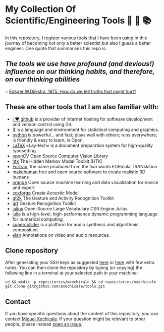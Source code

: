 # My Collection Of Scientific/Engineering Tools :wrench: :nut_and_bolt: :books:
In this repository, I register various tools that I have been using in this journey of becoming not only a better scientist but also I guess a better engineer. One quote that summarises this repo is:
## _The tools we use have profound (and devious!) influence on our thinking habits, and therefore, on our thinking abilities_
~ [Edsger W.Dijkstra. 1975. How do we tell truths that might hurt?](https://www.cs.virginia.edu/~evans/cs655/readings/ewd498.html)

## These are other tools that I am also familiar with:
* [I :heart: github](https://github.com/mxochicale/github)  is a provider of Internet hosting for software development and version control using Git.
* [R](https://github.com/mxochicale/r-code_repository) is a language and environment for statistical computing and graphics.
* [python](https://github.com/mxochicale/python)  is powerful... and fast;  plays well with others;  runs everywhere;  is friendly & easy to learn;  is Open.
* [LaTeX](https://github.com/mxochicale/LaTeX) «Lay-tech» is a document preparation
system for high-quality typesetting.
* [openCV](https://github.com/mxochicale/openCV) Open Source Computer Vision Library
* [htk](https://github.com/mxochicale/htk) The Hidden Markov Model Toolkit (HTK)
* [Fortran](https://github.com/mxochicale/fortran), the name produced from the two words FORmula TRANslation
* [makehuman](https://github.com/mxochicale/makehuman) free and open source software to create realistic 3D humans
* [orange](https://github.com/mxochicale/orange) Open source machine learning and data visualization for novice and expert
* [voxforge](https://github.com/mxochicale/voxforge) Create Acoustic Model
* [gt2k](https://github.com/mxochicale/gt2k) The Gesture and Activity Recognition Toolkit
* [grt](https://github.com/mxochicale/grt) Gesture Recognition Toolkit
* [julius](https://github.com/mxochicale/julius) Open-Source Large Vocabulary CSR Engine Julius
* [julia](https://github.com/mxochicale/julia) is a high-level, high-performance dynamic programming language for numerical computing.
* [supercollider](https://github.com/mxochicale/supercollider) is a platform for audio synthesis and algorithmic composition.
* [elan](https://github.com/mxochicale/elan) Annotations on video and audio resources.

## Clone repository
After generating your SSH keys as suggested [here](https://docs.github.com/en/github/authenticating-to-github/generating-a-new-ssh-key-and-adding-it-to-the-ssh-agent) or [here](https://github.com/mxochicale/tools/blob/main/github/SSH.md) with few extra notes.
You can then clone the repository by typing (or copying) the following line in a terminal at your selected path in your machine:
```
cd && mkdir -p repositories/mxochicale && cd repositories/mxochicale
git clone git@github.com:mxochicale/tools.git
```

## Contact 
If you have specific questions about the content of this repository, you can contact 
[Miguel Xochicale](mailto:perez.xochicale@gmail.com?subject="[tools]"). 
If your question might be relevant to other people, please instead 
[open an issue](https://github.com/mxochicale/tools/issues).

